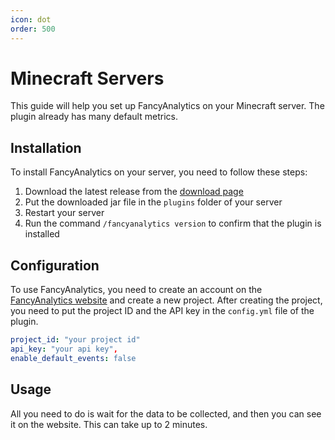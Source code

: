 ```yaml
---
icon: dot
order: 500
---
```


# Minecraft Servers

This guide will help you set up FancyAnalytics on your Minecraft server. The plugin already has many default metrics.

## Installation

To install FancyAnalytics on your server, you need to follow these steps:

1. Download the latest release from the [download page](https://fancyanalytics.net/downloads)
2. Put the downloaded jar file in the ``plugins`` folder of your server
3. Restart your server
4. Run the command `/fancyanalytics version` to confirm that the plugin is installed

## Configuration

To use FancyAnalytics, you need to create an account on the [FancyAnalytics website](https://fancyanalytics.net/register) and create a new project. 
After creating the project, you need to put the project ID and the API key in the `config.yml` file of the plugin.

```yaml
project_id: "your project id"
api_key: "your api key",
enable_default_events: false
```

## Usage

All you need to do is wait for the data to be collected, and then you can see it on the website. This can take up to 2 minutes.
